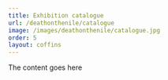 ```yaml
---
title: Exhibition catalogue
url: /deathonthenile/catalogue
image: /images/deathonthenile/catalogue.jpg
order: 5
layout: coffins
---
```


The content goes here

